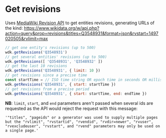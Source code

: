 # Get revisions

Uses [MediaWiki Revision API](https://www.mediawiki.org/wiki/API:Revisions) to get entities revisions, generating URLs of the kind: https://www.wikidata.org/w/api.php?action=query&prop=revisions&titles=Q3548931&format=json&rvstart=1497020505&rvlimit=max

```js
// get one entity's revisions (up to 500)
wdk.getRevisions('Q3548931')
// get several entities' revisions (up to 500)
wdk.getRevisions([ 'Q3548931', 'Q3548932' ])
// get the last 10 revisions
wdk.getRevisions('Q3548931', { limit: 10 })
// get revisions since a precise time
const startTime = // ISO time string OR epoch time in seconds OR milliseconds
wdk.getRevisions('Q3548931', { start: startTime })
// get revisions from a precise period
wdk.getRevisions('Q3548931', { start: startTime, end: endTime })
```

**NB**: `limit`, `start`, and `end` parameters aren't passed when several ids are requested as the API would reject the request with this message:
```
'"titles", "pageids" or a generator was used to supply multiple pages but the "rvlimit", "rvstartid", "rvendid", "rvdir=newer", "rvuser", "rvexcludeuser", "rvstart", and "rvend" parameters may only be used on a single page.'
```
